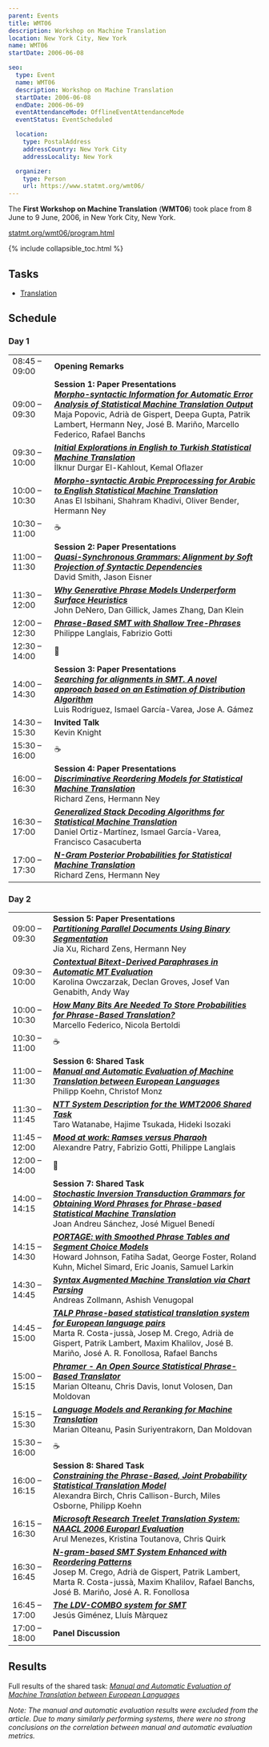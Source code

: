 ```yaml
---
parent: Events
title: WMT06
description: Workshop on Machine Translation
location: New York City, New York
name: WMT06
startDate: 2006-06-08

seo:
  type: Event
  name: WMT06
  description: Workshop on Machine Translation
  startDate: 2006-06-08
  endDate: 2006-06-09
  eventAttendanceMode: OfflineEventAttendanceMode
  eventStatus: EventScheduled

  location:
    type: PostalAddress
    addressCountry: New York City
    addressLocality: New York

  organizer:
    type: Person
    url: https://www.statmt.org/wmt06/
---
```


The **First Workshop on Machine Translation** (**WMT06**) took place from 8 June to 9 June, 2006, in New York City, New York.

[statmt.org/wmt06/program.html](https://statmt.org/wmt06/program.html)

{% include collapsible_toc.html %}

## Tasks

- [Translation](https://www.statmt.org/wmt06/shared-task/)

## Schedule

### Day 1

|     |     |
| --- | --- |
| 08:45 – 09:00	| **Opening Remarks** |
| 09:00 – 09:30	| **Session 1: Paper Presentations** <br>[***Morpho-syntactic Information for Automatic Error Analysis of Statistical Machine Translation Output***](https://www.statmt.org/wmt06/proceedings/pdf/WMT01.pdf) <br>Maja Popovic, Adrià de Gispert, Deepa Gupta, Patrik Lambert, Hermann Ney, José B. Mariño, Marcello Federico, Rafael Banchs |
| 09:30 – 10:00	| [***Initial Explorations in English to Turkish Statistical Machine Translation***](https://www.statmt.org/wmt06/proceedings/pdf/WMT02.pdf) <br>‪İlknur Durgar El-Kahlout, Kemal Oflazer |
| 10:00 – 10:30	| [***Morpho-syntactic Arabic Preprocessing for Arabic to English Statistical Machine Translation***](https://www.statmt.org/wmt06/proceedings/pdf/WMT03.pdf) <br>Anas El Isbihani, Shahram Khadivi, Oliver Bender, Hermann Ney |
| 10:30 – 11:00	| ☕️ |
| 11:00 – 11:30	| **Session 2: Paper Presentations** <br>[***Quasi-Synchronous Grammars: Alignment by Soft Projection of Syntactic Dependencies***](https://www.statmt.org/wmt06/proceedings/pdf/WMT04.pdf) <br>David Smith, Jason Eisner |
| 11:30 – 12:00	| [***Why Generative Phrase Models Underperform Surface Heuristics***](https://www.statmt.org/wmt06/proceedings/pdf/WMT05.pdf) <br>John DeNero, Dan Gillick, James Zhang, Dan Klein |
| 12:00 – 12:30	| [***Phrase-Based SMT with Shallow Tree-Phrases***](https://www.statmt.org/wmt06/proceedings/pdf/WMT06.pdf) <br>Philippe Langlais, Fabrizio Gotti |
| 12:30 – 14:00	| 🍴 |
| 14:00 – 14:30	| **Session 3: Paper Presentations** <br>[***Searching for alignments in SMT. A novel approach based on an Estimation of Distribution Algorithm***](https://www.statmt.org/wmt06/proceedings/pdf/WMT07.pdf) <br>Luis Rodríguez, Ismael García-Varea, Jose A. Gámez |
| 14:30 – 15:30	| **Invited Talk** <br>Kevin Knight
| 15:30 – 16:00	| ☕️ |
| 16:00 – 16:30 | **Session 4: Paper Presentations** <br>[***Discriminative Reordering Models for Statistical Machine Translation***](https://www.statmt.org/wmt06/proceedings/pdf/WMT08.pdf) <br>Richard Zens, Hermann Ney |
| 16:30 – 17:00	| [***Generalized Stack Decoding Algorithms for Statistical Machine Translation***](https://www.statmt.org/wmt06/proceedings/pdf/WMT09.pdf) <br>Daniel Ortiz-Martínez, Ismael García-Varea, Francisco Casacuberta |
| 17:00 – 17:30	| [***N-Gram Posterior Probabilities for Statistical Machine Translation***](https://www.statmt.org/wmt06/proceedings/pdf/WMT10.pdf) <br>Richard Zens, Hermann Ney |

### Day 2

|     |     |
| --- | --- |
| 09:00 – 09:30 | **Session 5: Paper Presentations** <br>[***Partitioning Parallel Documents Using Binary Segmentation***](https://www.statmt.org/wmt06/proceedings/pdf/WMT11.pdf) <br>Jia Xu, Richard Zens, Hermann Ney |
| 09:30 – 10:00	| [***Contextual Bitext-Derived Paraphrases in Automatic MT Evaluation***](https://www.statmt.org/wmt06/proceedings/pdf/WMT12.pdf) <br>Karolina Owczarzak, Declan Groves, Josef Van Genabith, Andy Way |
| 10:00 – 10:30	| [***How Many Bits Are Needed To Store Probabilities for Phrase-Based Translation?***](https://www.statmt.org/wmt06/proceedings/pdf/WMT13.pdf) <br>Marcello Federico, Nicola Bertoldi |
| 10:30 – 11:00	| ☕️ |
| 11:00 – 11:30 | **Session 6: Shared Task** <br>[***Manual and Automatic Evaluation of Machine Translation between European Languages***](https://www.statmt.org/wmt06/proceedings/pdf/WMT14.pdf) <br>Philipp Koehn, Christof Monz |
| 11:30 – 11:45	| [***NTT System Description for the WMT2006 Shared Task***](https://www.statmt.org/wmt06/proceedings/pdf/WMT15.pdf) <br>Taro Watanabe, Hajime Tsukada, Hideki Isozaki |
| 11:45 – 12:00	| [***Mood at work: Ramses versus Pharaoh***](https://www.statmt.org/wmt06/proceedings/pdf/WMT16.pdf) <br>Alexandre Patry, Fabrizio Gotti, Philippe Langlais |
| 12:00 – 14:00	| 🍴 |
| 14:00 – 14:15	| **Session 7: Shared Task** <br>[***Stochastic Inversion Transduction Grammars for Obtaining Word Phrases for Phrase-based Statistical Machine Translation***](https://www.statmt.org/wmt06/proceedings/pdf/WMT17.pdf) <br>Joan Andreu Sánchez, José Miguel Benedí |
| 14:15 – 14:30	| [***PORTAGE: with Smoothed Phrase Tables and Segment Choice Models***](https://www.statmt.org/wmt06/proceedings/pdf/WMT18.pdf) <br>Howard Johnson, Fatiha Sadat, George Foster, Roland Kuhn, Michel Simard, Eric Joanis, Samuel Larkin |
| 14:30 – 14:45	| [***Syntax Augmented Machine Translation via Chart Parsing***](https://www.statmt.org/wmt06/proceedings/pdf/WMT19.pdf) <br>Andreas Zollmann, Ashish Venugopal |
| 14:45 – 15:00	| [***TALP Phrase-based statistical translation system for European language pairs***](https://www.statmt.org/wmt06/proceedings/pdf/WMT20.pdf) <br>Marta R. Costa-jussà, Josep M. Crego, Adrià de Gispert, Patrik Lambert, Maxim Khalilov, José B. Mariño, José A. R. Fonollosa, Rafael Banchs |
| 15:00 – 15:15	| [***Phramer - An Open Source Statistical Phrase-Based Translator***](https://www.statmt.org/wmt06/proceedings/pdf/WMT21.pdf) <br>Marian Olteanu, Chris Davis, Ionut Volosen, Dan Moldovan |
| 15:15 – 15:30	| [***Language Models and Reranking for Machine Translation***](https://www.statmt.org/wmt06/proceedings/pdf/WMT22.pdf) <br>Marian Olteanu, Pasin Suriyentrakorn, Dan Moldovan |
| 15:30 – 16:00	| ☕️ |
| 16:00 – 16:15 | **Session 8: Shared Task** <br>[***Constraining the Phrase-Based, Joint Probability Statistical Translation Model***](https://www.statmt.org/wmt06/proceedings/pdf/WMT23.pdf) <br>Alexandra Birch, Chris Callison-Burch, Miles Osborne, Philipp Koehn |
| 16:15 – 16:30	| [***Microsoft Research Treelet Translation System: NAACL 2006 Europarl Evaluation***](https://www.statmt.org/wmt06/proceedings/pdf/WMT24.pdf) <br>Arul Menezes, Kristina Toutanova, Chris Quirk |
| 16:30 – 16:45	| [***N-gram-based SMT System Enhanced with Reordering Patterns***](https://www.statmt.org/wmt06/proceedings/pdf/WMT25.pdf) <br>Josep M. Crego, Adrià de Gispert, Patrik Lambert, Marta R. Costa-jussà, Maxim Khalilov, Rafael Banchs, José B. Mariño, José A. R. Fonollosa |
| 16:45 – 17:00	| [***The LDV-COMBO system for SMT***](https://www.statmt.org/wmt06/proceedings/pdf/WMT26.pdf) <br>Jesús Giménez, Lluís Màrquez |
| 17:00 – 18:00	| **Panel Discussion** |

## Results

Full results of the shared task: [*Manual and Automatic Evaluation of Machine Translation between European Languages*](https://www.statmt.org/wmt06/proceedings/pdf/WMT14.pdf)

*Note: The manual and automatic evaluation results were excluded from the article.
Due to many similarly performing systems, there were no strong conclusions on the correlation between manual and automatic evaluation metrics.*

